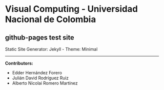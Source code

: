 # Visual Computing - Universidad Nacional de Colombia
## github-pages test site

Static Site Generator: Jekyll - Theme: Minimal

---

**Contributors:**

- Edder Hernández Forero
- Julián David Rodríguez Ruiz
- Alberto Nicolai Romero Martínez

